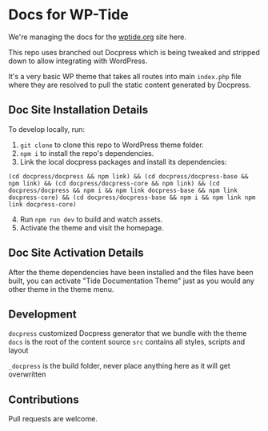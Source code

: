 # Docs for WP-Tide

We're managing the docs for the [wptide.org](http://wptide.org) site here.

This repo uses branched out Docpress which is being tweaked and stripped down to allow integrating with WordPress.

It's a very basic WP theme that takes all routes into main `index.php` file where they are resolved to pull 
the static content generated by Docpress.

## Doc Site Installation Details

To develop locally, run:
1. `git clone` to clone this repo to WordPress theme folder.
2. `npm i` to install the repo's dependencies.
3. Link the local docpress packages and install its dependencies:
```
(cd docpress/docpress && npm link) && (cd docpress/docpress-base && npm link) && (cd docpress/docpress-core && npm link) && (cd docpress/docpress && npm i && npm link docpress-base && npm link docpress-core) && (cd docpress/docpress-base && npm i && npm link npm link docpress-core)
```
4. Run `npm run dev` to build and watch assets. 
5. Activate the theme and visit the homepage.

## Doc Site Activation Details

After the theme dependencies have been installed and the files have been built, you can activate "Tide Documentation Theme" just as you would any other theme in the theme menu.

## Development

`docpress` customized Docpress generator that we bundle with the theme
`docs` is the root of the content source
`src` contains all styles, scripts and layout

`_docpress` is the build folder, never place anything here as it will get overwritten

## Contributions 
Pull requests are welcome.
